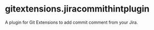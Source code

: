 # gitextensions.jiracommithintplugin
A plugin for Git Extensions to add commit comment from your Jira.
